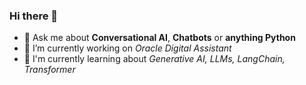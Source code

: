 ### Hi there 👋

- 💬 Ask me about **Conversational AI**, **Chatbots** or **anything Python**
- 🔭 I’m currently working on _Oracle Digital Assistant_
- 🌱 I'm currently learning about _Generative AI, LLMs, LangChain, Transformer_

<!--
**dhruv-3d/dhruv-3d** is a ✨ _special_ ✨ repository because its `README.md` (this file) appears on your GitHub profile.

Here are some ideas to get you started:

- 🔭 I’m currently working on ...
- 🌱 I’m currently learning ...
- 👯 I’m looking to collaborate on ...
- 🤔 I’m looking for help with ...
- 💬 Ask me about ...
- 📫 How to reach me: ...
- 😄 Pronouns: ...
- ⚡ Fun fact: ...
-->
